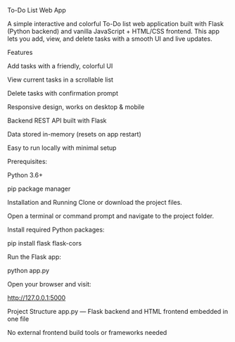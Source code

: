 To-Do List Web App

A simple interactive and colorful To-Do list web application built with Flask (Python backend) and vanilla JavaScript + HTML/CSS frontend. This app lets you add, view, and delete tasks with a smooth UI and live updates.

Features

Add tasks with a friendly, colorful UI

View current tasks in a scrollable list

Delete tasks with confirmation prompt

Responsive design, works on desktop & mobile

Backend REST API built with Flask

Data stored in-memory (resets on app restart)

Easy to run locally with minimal setup

Prerequisites:

Python 3.6+

pip package manager

Installation and Running
Clone or download the project files.

Open a terminal or command prompt and navigate to the project folder.

Install required Python packages:


pip install flask flask-cors

Run the Flask app:


python app.py

Open your browser and visit:


http://127.0.0.1:5000

Project Structure
app.py — Flask backend and HTML frontend embedded in one file

No external frontend build tools or frameworks needed
